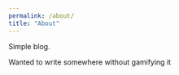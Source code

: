 ```yaml
---
permalink: /about/
title: "About"
---
```


Simple blog. 

Wanted to write somewhere without gamifying it